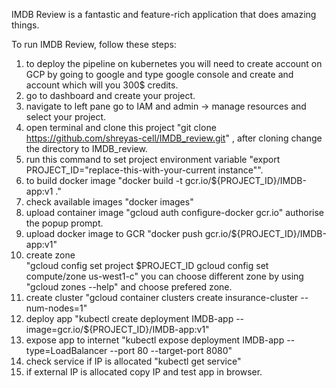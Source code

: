 IMDB Review is a fantastic and feature-rich application that does amazing things.





To run IMDB Review, follow these steps:

1. to deploy the pipeline on kubernetes you will need to create account on GCP by going to google and type google console and create and account which will you 300$ credits.
2. go to dashboard and create your project.
3. navigate to left pane go to IAM and admin -> manage resources and select your project.
4. open terminal and clone this project "git clone https://github.com/shreyas-cell/IMDB_review.git" , after cloning change the directory to IMDB_review.
5. run this command to set project environment variable "export PROJECT_ID="replace-this-with-your-current instance"".
6. to build docker image "docker build -t gcr.io/${PROJECT_ID}/IMDB-app:v1 ."
7. check available images "docker images"
8. upload container image "gcloud auth configure-docker gcr.io"
authorise the popup prompt.
9. upload docker image to GCR "docker push gcr.io/${PROJECT_ID}/IMDB-app:v1"
10. create zone  
"gcloud config set project $PROJECT_ID 
gcloud config set compute/zone us-west1-c"
you can choose different zone by using "gcloud zones --help" and choose prefered zone.
11. create cluster "gcloud container clusters create insurance-cluster --num-nodes=1"
12. deploy app "kubectl create deployment IMDB-app --image=gcr.io/${PROJECT_ID}/IMDB-app:v1"
13. expose app to internet "kubectl expose deployment IMDB-app --type=LoadBalancer --port 80 --target-port 8080"
14. check service if IP is allocated "kubectl get service"
15. if external IP is allocated copy IP and test app in browser. 
